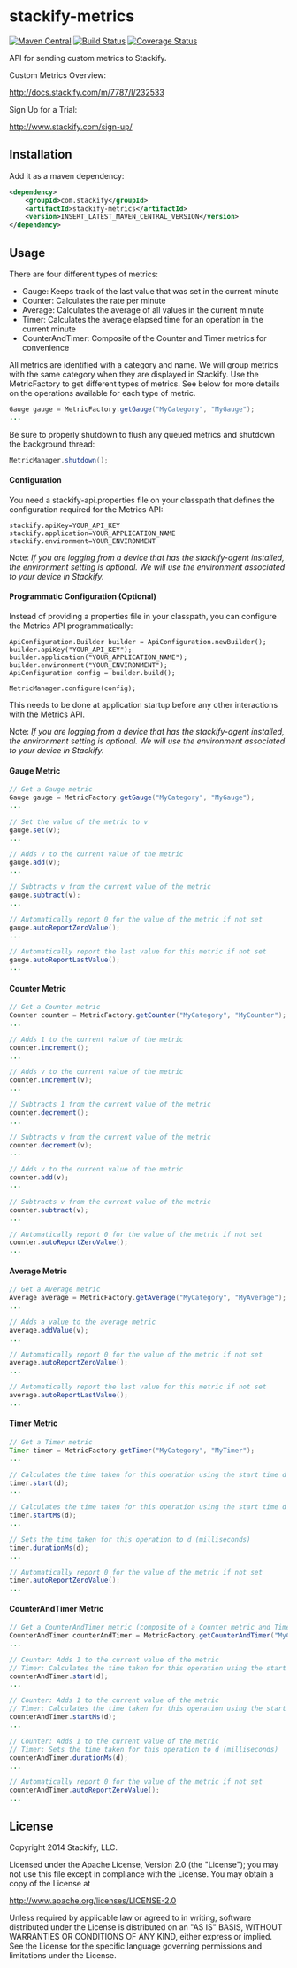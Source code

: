 # stackify-metrics

[![Maven Central](https://img.shields.io/maven-central/v/com.stackify/stackify-metrics.svg)](http://mvnrepository.com/artifact/com.stackify/stackify-metrics)
[![Build Status](https://travis-ci.org/stackify/stackify-metrics.png)](https://travis-ci.org/stackify/stackify-metrics)
[![Coverage Status](https://coveralls.io/repos/stackify/stackify-metrics/badge.png?branch=master)](https://coveralls.io/r/stackify/stackify-metrics?branch=master)

API for sending custom metrics to Stackify.

Custom Metrics Overview:

http://docs.stackify.com/m/7787/l/232533

Sign Up for a Trial:

http://www.stackify.com/sign-up/

## Installation

Add it as a maven dependency:
```xml
<dependency>
    <groupId>com.stackify</groupId>
    <artifactId>stackify-metrics</artifactId>
    <version>INSERT_LATEST_MAVEN_CENTRAL_VERSION</version>
</dependency>
```

## Usage

There are four different types of metrics: 
* Gauge: Keeps track of the last value that was set in the current minute
* Counter: Calculates the rate per minute
* Average: Calculates the average of all values in the current minute
* Timer: Calculates the average elapsed time for an operation in the current minute
* CounterAndTimer: Composite of the Counter and Timer metrics for convenience

All metrics are identified with a category and name. We will group metrics with the same category when they are displayed in Stackify. Use the MetricFactory to get different types of metrics. See below for more details on the operations available for each type of metric. 
```java
Gauge gauge = MetricFactory.getGauge("MyCategory", "MyGauge");
...
```

Be sure to properly shutdown to flush any queued metrics and shutdown the background thread:
```java
MetricManager.shutdown();
```

#### Configuration

You need a stackify-api.properties file on your classpath that defines the configuration required for the Metrics API:
```
stackify.apiKey=YOUR_API_KEY
stackify.application=YOUR_APPLICATION_NAME
stackify.environment=YOUR_ENVIRONMENT
```

Note: *If you are logging from a device that has the stackify-agent installed, the environment setting is optional. We will use the environment associated to your device in Stackify.*

#### Programmatic Configuration (Optional)

Instead of providing a properties file in your classpath, you can configure the Metrics API programmatically:
```
ApiConfiguration.Builder builder = ApiConfiguration.newBuilder();
builder.apiKey("YOUR_API_KEY");
builder.application("YOUR_APPLICATION_NAME");
builder.environment("YOUR_ENVIRONMENT");
ApiConfiguration config = builder.build();
		
MetricManager.configure(config);
```

This needs to be done at application startup before any other interactions with the Metrics API.

Note: *If you are logging from a device that has the stackify-agent installed, the environment setting is optional. We will use the environment associated to your device in Stackify.*

#### Gauge Metric

```java
// Get a Gauge metric
Gauge gauge = MetricFactory.getGauge("MyCategory", "MyGauge");
...

// Set the value of the metric to v
gauge.set(v);
...

// Adds v to the current value of the metric
gauge.add(v);
...

// Subtracts v from the current value of the metric
gauge.subtract(v);
...

// Automatically report 0 for the value of the metric if not set
gauge.autoReportZeroValue();
...

// Automatically report the last value for this metric if not set
gauge.autoReportLastValue();
...
```

#### Counter Metric

```java
// Get a Counter metric
Counter counter = MetricFactory.getCounter("MyCategory", "MyCounter");
...

// Adds 1 to the current value of the metric
counter.increment();
...

// Adds v to the current value of the metric
counter.increment(v);
...

// Subtracts 1 from the current value of the metric
counter.decrement();
...

// Subtracts v from the current value of the metric
counter.decrement(v);
...

// Adds v to the current value of the metric
counter.add(v);
...

// Subtracts v from the current value of the metric
counter.subtract(v);
...

// Automatically report 0 for the value of the metric if not set
counter.autoReportZeroValue();
...
```

#### Average Metric

```java
// Get a Average metric
Average average = MetricFactory.getAverage("MyCategory", "MyAverage");
...

// Adds a value to the average metric
average.addValue(v);
...

// Automatically report 0 for the value of the metric if not set
average.autoReportZeroValue();
...

// Automatically report the last value for this metric if not set
average.autoReportLastValue();
...
```

#### Timer Metric

```java
// Get a Timer metric
Timer timer = MetricFactory.getTimer("MyCategory", "MyTimer");
...

// Calculates the time taken for this operation using the start time d (java.util.Date)
timer.start(d);
...

// Calculates the time taken for this operation using the start time d (milliseconds)
timer.startMs(d);
...

// Sets the time taken for this operation to d (milliseconds)
timer.durationMs(d);
...

// Automatically report 0 for the value of the metric if not set
timer.autoReportZeroValue();
...
```

#### CounterAndTimer Metric

```java
// Get a CounterAndTimer metric (composite of a Counter metric and Timer metric)
CounterAndTimer counterAndTimer = MetricFactory.getCounterAndTimer("MyCategory", "MyCounterAndTimer");
...

// Counter: Adds 1 to the current value of the metric
// Timer: Calculates the time taken for this operation using the start time d (java.util.Date)
counterAndTimer.start(d);
...

// Counter: Adds 1 to the current value of the metric
// Timer: Calculates the time taken for this operation using the start time d (milliseconds)
counterAndTimer.startMs(d);
...

// Counter: Adds 1 to the current value of the metric
// Timer: Sets the time taken for this operation to d (milliseconds)
counterAndTimer.durationMs(d);
...

// Automatically report 0 for the value of the metric if not set
counterAndTimer.autoReportZeroValue();
...
```

## License

Copyright 2014 Stackify, LLC.

Licensed under the Apache License, Version 2.0 (the "License");
you may not use this file except in compliance with the License.
You may obtain a copy of the License at

   http://www.apache.org/licenses/LICENSE-2.0

Unless required by applicable law or agreed to in writing, software
distributed under the License is distributed on an "AS IS" BASIS,
WITHOUT WARRANTIES OR CONDITIONS OF ANY KIND, either express or implied.
See the License for the specific language governing permissions and
limitations under the License.
